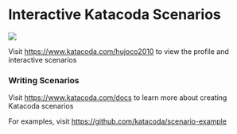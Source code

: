 # Interactive Katacoda Scenarios

[![](http://shields.katacoda.com/katacoda/hujoco2010/count.svg)](https://www.katacoda.com/hujoco2010 "Get your profile on Katacoda.com")

Visit https://www.katacoda.com/hujoco2010 to view the profile and interactive scenarios

### Writing Scenarios
Visit https://www.katacoda.com/docs to learn more about creating Katacoda scenarios

For examples, visit https://github.com/katacoda/scenario-example
